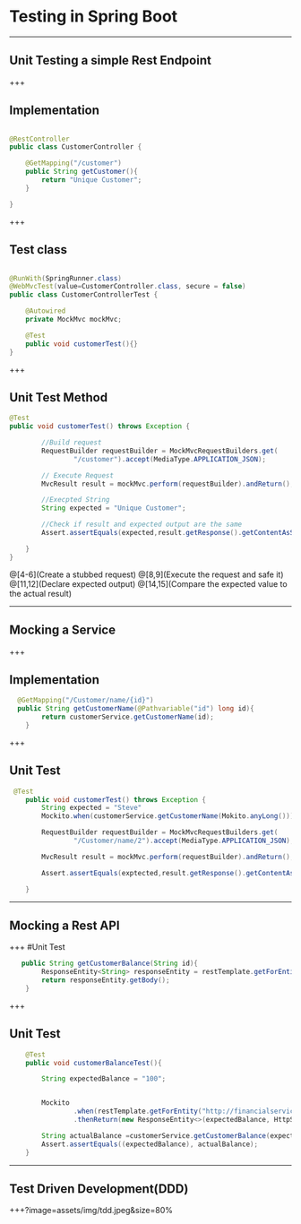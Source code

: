 # Testing in Spring Boot


---
## Unit Testing a simple Rest Endpoint


+++
## Implementation

```java

@RestController
public class CustomerController {

    @GetMapping("/customer")
    public String getCustomer(){
        return "Unique Customer";
    }

}

```
+++

## Test class

```java

@RunWith(SpringRunner.class)
@WebMvcTest(value=CustomerController.class, secure = false)
public class CustomerControllerTest {

    @Autowired
    private MockMvc mockMvc;

    @Test
    public void customerTest(){}
}
```

+++
## Unit Test Method


```java
@Test
public void customerTest() throws Exception {

        //Build request
        RequestBuilder requestBuilder = MockMvcRequestBuilders.get(
                "/customer").accept(MediaType.APPLICATION_JSON);

        // Execute Request
        MvcResult result = mockMvc.perform(requestBuilder).andReturn();

        //Execpted String
        String expected = "Unique Customer";

        //Check if result and expected output are the same
        Assert.assertEquals(expected,result.getResponse().getContentAsString());

    }
}
```
@[4-6](Create a stubbed request)
@[8,9](Execute the request and safe it)
@[11,12](Declare expected output)
@[14,15](Compare the expected value to the actual result)




---
## Mocking a Service
+++
## Implementation

``` java
  @GetMapping("/Customer/name/{id}")
  public String getCustomerName(@Pathvariable("id") long id){
        return customerService.getCustomerName(id);
    }

```

+++
## Unit Test

```java
 @Test
    public void customerTest() throws Exception {
        String expected = "Steve"
        Mockito.when(customerService.getCustomerName(Mokito.anyLong())).thenReturn(expected);

        RequestBuilder requestBuilder = MockMvcRequestBuilders.get(
                "/Customer/name/2").accept(MediaType.APPLICATION_JSON);

        MvcResult result = mockMvc.perform(requestBuilder).andReturn();

        Assert.assertEquals(exptected,result.getResponse().getContentAsString());

    }
```

---
## Mocking a Rest API


+++
#Unit Test

``` java
   public String getCustomerBalance(String id){
        ResponseEntity<String> responseEntity = restTemplate.getForEntity("http://financialservice:8080/balance/"+id, String.class);
        return responseEntity.getBody();
    }
```
+++

## Unit Test

``` java
    @Test
    public void customerBalanceTest(){

        String expectedBalance = "100";


        Mockito
                .when(restTemplate.getForEntity("http://financialservice:8080/balance/"+expectedBalance ,String.class))
                .thenReturn(new ResponseEntity<>(expectedBalance, HttpStatus.OK));

        String actualBalance =customerService.getCustomerBalance(expectedBalance);
        Assert.assertEquals((expectedBalance), actualBalance);
    }
```


---
## Test Driven Development(DDD)

+++?image=assets/img/tdd.jpeg&size=80%